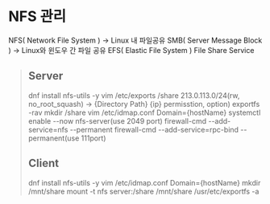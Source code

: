 # NFS 관리
NFS( Network File System ) -> Linux 내 파일공유
SMB( Server Message Block ) -> Linux와 윈도우 간 파일 공유
EFS( Elastic File System ) File Share Service 

> ## Server
> dnf install nfs-utils -y
> vim /etc/exports
> /share 213.0.113.0/24(rw, no_root_squash) -> {Directory Path} {ip} permisstion, option)
> exportfs -rav
> mkdir /share
> vim /etc/idmap.conf
> Domain={hostName}
> systemctl enable --now nfs-server(use 2049 port)
> firewall-cmd --add-service=nfs --permanent
> firewall-cmd --add-service=rpc-bind --permanent(use 111port)
> ## Client 
> dnf install nfs-utils -y
> vim /etc/idmap.conf
> Domain={hostName}
> mkdir /mnt/share
> mount -t nfs server:/share /mnt/share
> /usr/etc/exportfs -a
<!--stackedit_data:
eyJoaXN0b3J5IjpbLTE0NzUzNDc1NTEsMTEwNDY1NTU4OCwtMT
M3NjkwNjIzMiwtMTE5NzUzNTQ4NCwtNjAxODY5MDkyXX0=
-->